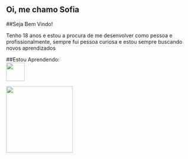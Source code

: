## Oi, me chamo Sofia
##Seja Bem Vindo!

<p> Tenho 18 anos e estou a procura de me desenvolver como pessoa e profissionalmente, sempre fui pessoa curiosa e estou sempre buscando novos aprendizados</p><i class="fa-regular fa-face-smile-beam"></i>

##Estou Aprendendo:<br>
<img width=50px; src="https://cdn.jsdelivr.net/gh/devicons/devicon/icons/javascript/javascript-original.svg" />
          
<div>
<a href="https://github.com/Sofias2">
<img height="180em" src="https://github-readme-stats.vercel.app/api/top-langs/?username=seu-usuário-aqui&layout=compact&langs_count=7&theme=dracula"/>
 </div>
